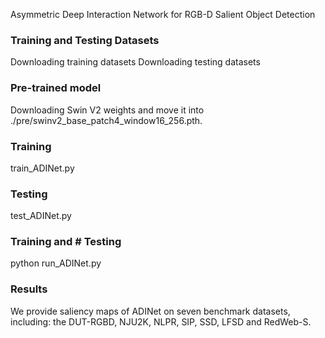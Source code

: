 Asymmetric Deep Interaction Network for RGB-D Salient Object Detection

### Training and Testing Datasets
Downloading training datasets
Downloading testing datasets

### Pre-trained model
Downloading Swin V2 weights and move it into ./pre/swinv2_base_patch4_window16_256.pth.

### Training
train_ADINet.py

### Testing
test_ADINet.py

### Training and # Testing
python run_ADINet.py

### Results
We provide saliency maps of ADINet on seven benchmark datasets, including: the DUT-RGBD, NJU2K, NLPR, SIP, SSD, LFSD and RedWeb-S. 




